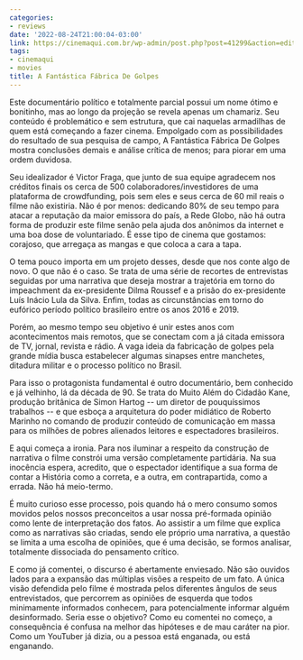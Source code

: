 ```yaml
---
categories:
- reviews
date: '2022-08-24T21:00:04-03:00'
link: https://cinemaqui.com.br/wp-admin/post.php?post=41299&action=edit
tags:
- cinemaqui
- movies
title: A Fantástica Fábrica De Golpes
---
```


Este documentário político e totalmente parcial possui um nome ótimo e bonitinho, mas ao longo da projeção se revela apenas um chamariz. Seu conteúdo é problemático e sem estrutura, que cai naquelas armadilhas de quem está começando a fazer cinema. Empolgado com as possibilidades do resultado de sua pesquisa de campo, A Fantástica Fábrica De Golpes mostra conclusões demais e análise crítica de menos; para piorar em uma ordem duvidosa.

Seu idealizador é Victor Fraga, que junto de sua equipe agradecem nos créditos finais os cerca de 500 colaboradores/investidores de uma plataforma de crowdfunding, pois sem eles e seus cerca de 60 mil reais o filme não existiria. Não é por menos: dedicando 80% de seu tempo para atacar a reputação da maior emissora do país, a Rede Globo, não há outra forma de produzir este filme senão pela ajuda dos anônimos da internet e uma boa dose de voluntariado. É esse tipo de cinema que gostamos: corajoso, que arregaça as mangas e que coloca a cara a tapa.

O tema pouco importa em um projeto desses, desde que nos conte algo de novo. O que não é o caso. Se trata de uma série de recortes de entrevistas seguidas por uma narrativa que deseja mostrar a trajetória em torno do impeachment da ex-presidente Dilma Roussef e a prisão do ex-presidente Luís Inácio Lula da Silva. Enfim, todas as circunstâncias em torno do eufórico período político brasileiro entre os anos 2016 e 2019.

Porém, ao mesmo tempo seu objetivo é unir estes anos com acontecimentos mais remotos, que se conectam com a já citada emissora de TV, jornal, revista e rádio. A vaga ideia da fabricação de golpes pela grande mídia busca estabelecer algumas sinapses entre manchetes, ditadura militar e o processo político no Brasil.

Para isso o protagonista fundamental é outro documentário, bem conhecido e já velhinho, lá da década de 90. Se trata do Muito Além do Cidadão Kane, produção britânica de Simon Hartog -- um diretor de pouquíssimos trabalhos -- e que esboça a arquitetura do poder midiático de Roberto Marinho no comando de produzir conteúdo de comunicação em massa para os milhões de pobres alienados leitores e espectadores brasileiros.

E aqui começa a ironia. Para nos iluminar a respeito da construção de narrativa o filme constrói uma versão completamente partidária. Na sua inocência espera, acredito, que o espectador identifique a sua forma de contar a História como a correta, e a outra, em contrapartida, como a errada. Não há meio-termo.

É muito curioso esse processo, pois quando há o mero consumo somos movidos pelos nossos preconceitos a usar nossa pré-formada opinião como lente de interpretação dos fatos. Ao assistir a um filme que explica como as narrativas são criadas, sendo ele próprio uma narrativa, a questão se limita a uma escolha de opiniões, que é uma decisão, se formos analisar, totalmente dissociada do pensamento crítico.

E como já comentei, o discurso é abertamente enviesado. Não são ouvidos lados para a expansão das múltiplas visões a respeito de um fato. A única visão defendida pelo filme é mostrada pelos diferentes ângulos de seus entrevistados, que percorrem as opiniões de esquerda que todos minimamente informados conhecem, para potencialmente informar alguém desinformado. Seria esse o objetivo? Como eu comentei no começo, a consequência é confusa na melhor das hipóteses e de mau caráter na pior. Como um YouTuber já dizia, ou a pessoa está enganada, ou está enganando.